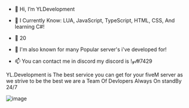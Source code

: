 - 👋 Hi, I’m  YLDevelopment

- 👀 I Currently Know: LUA, JavaScript, TypeScript, HTML, CSS, And learning C#!

- 🌱 20

- 💞️ I'm also known for many Popular server's i've developed for!

- 📫 You can contact me in discord my discord is !𝓎𝓁#7429

YL.Development is The best service you can get for your fiveM server as we strive to be the best we are a 
     Team Of Devlopers Always On standBy 24/7
       
       
       
       
       
![image](https://user-images.githubusercontent.com/121241730/209171757-98b1222f-ebeb-4f73-ac42-6606174385fc.png)



               

